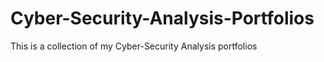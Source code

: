# Cyber-Security-Analysis-Portfolios
This is a collection of my Cyber-Security Analysis portfolios 
